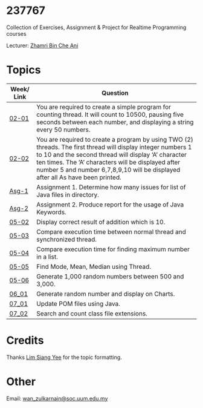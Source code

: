 # 237767

Collection of Exercises, Assignment & Project for Realtime Programming courses

Lecturer: [Zhamri Bin Che Ani](https://github.com/zhamri)

# Topics

| Week/ Link    | Question         |
| ------------- | -------------    |
| [02-01](https://github.com/wzul/237767/blob/master/ThreadIncrementNumbers.java) | You are required to create a simple program for counting thread. It will count to 10500, pausing five seconds between each number, and displaying a string every 50 numbers.|
| [02-02](https://github.com/wzul/237767/blob/master/JavaApplication5.java)| You are required to create a program by using TWO (2) threads. The first thread will display integer numbers 1 to 10 and the second thread will display ‘A’ character ten times. The ‘A’ characters will be displayed after number 5 and number 6,7,8,9,10 will be displayed after all As have been printed.|
| [Asg-1](https://github.com/wzul/237767_A1/)| Assignment 1. Determine how many issues for list of Java files in directory. |
| [Asg-2](https://github.com/wzul/237767_A2/)| Assignment 2. Produce report for the usage of Java Keywords. |
| [05-02](https://github.com/wzul/237767/blob/master/TestAtomicInteger1p.java)| Display correct result of addition which is 10. |
| [05-03](https://github.com/wzul/237767/blob/master/SynchronizedProof.java)| Compare execution time between normal thread and synchronized thread.|
| [05-04](https://github.com/wzul/237767/blob/master/FindMax1000000.java)| Compare execution time for finding maximum number in a list.|
| [05-05](https://github.com/wzul/237767/blob/master/Week0505.java)| Find Mode, Mean, Median using Thread.|
| [05-06](https://github.com/wzul/237767/blob/master/Week05_06.java)| Generate 1,000 random numbers between 500 and 3,000.|
| [06_01](https://github.com/wzul/237767/blob/master/06_01)| Generate random number and display on Charts.|
| [07_01](https://github.com/wzul/237767/blob/master/07_01)| Update POM files using Java.|
| [07_02](https://github.com/wzul/237767/blob/master/07_02)| Search and count class file extensions.|

# Credits

Thanks [Lim Siang Yee](https://github.com/syeel) for the topic formatting.

# Other

Email: wan_zulkarnain@soc.uum.edu.my